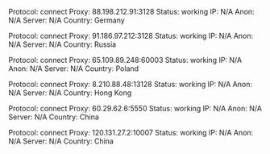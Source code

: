Protocol: connect
Proxy: 88.198.212.91:3128
Status: working
IP: N/A
Anon: N/A
Server: N/A
Country: Germany

Protocol: connect
Proxy: 91.186.97.212:3128
Status: working
IP: N/A
Anon: N/A
Server: N/A
Country: Russia

Protocol: connect
Proxy: 65.109.89.248:60003
Status: working
IP: N/A
Anon: N/A
Server: N/A
Country: Poland

Protocol: connect
Proxy: 8.210.88.48:13128
Status: working
IP: N/A
Anon: N/A
Server: N/A
Country: Hong Kong

Protocol: connect
Proxy: 60.29.62.6:5550
Status: working
IP: N/A
Anon: N/A
Server: N/A
Country: China

Protocol: connect
Proxy: 120.131.27.2:10007
Status: working
IP: N/A
Anon: N/A
Server: N/A
Country: China

